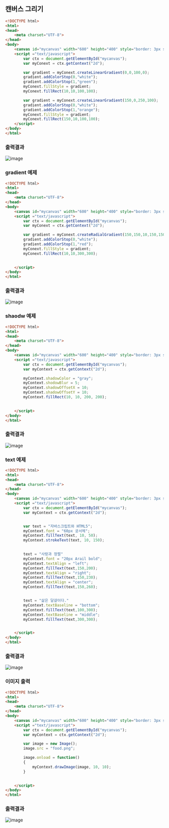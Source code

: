 ## 캔버스 그리기

```html
<!DOCTYPE html>
<html>
<head>
    <meta charset="UTF-8">
</head>
<body>
    <canvas id="mycanvas" width="600" height="400" style="border: 3px solid;"></canvas>
    <script ="text/javascript">
        var ctx = document.getElementById("mycanvas");
        var myConext = ctx.getContext("2d");

        var gradient = myConext.createLinearGradient(0,0,100,0);
        gradient.addColorStop(0,"white");
        gradient.addColorStop(1,"green");
        myConext.fillStyle = gradient;
        myConext.fillRect(10,10,100,100);

        var gradient = myConext.createLinearGradient(150,0,250,100);
        gradient.addColorStop(0,"white");
        gradient.addColorStop(1,"orange");
        myConext.fillStyle = gradient;
        myConext.fillRect(150,10,100,100);
    </script>
</body>
</html>
```

### 출력결과
![image](https://user-images.githubusercontent.com/82345970/166185175-9a7ba144-9598-474f-ab93-05027c25112d.png)

### gradient 예제
```html
<!DOCTYPE html>
<html>
<head>
    <meta charset="UTF-8">
</head>
<body>
    <canvas id="mycanvas" width="600" height="400" style="border: 3px solid;"></canvas>
    <script ="text/javascript">
        var ctx = document.getElementById("mycanvas");
        var myConext = ctx.getContext("2d");

        var gradient = myConext.createRadialGradient(150,150,10,150,150,200);
        gradient.addColorStop(0,"white");
        gradient.addColorStop(1,"red");
        myConext.fillStyle = gradient;
        myConext.fillRect(10,10,300,300);

       
    </script>
</body>
</html>
```

### 출력결과
![image](https://user-images.githubusercontent.com/82345970/166191742-d11a2fe3-b44e-4d5e-9501-a8ed30543be3.png)

### shaodw 예제
```html
<!DOCTYPE html>
<html>
<head>
    <meta charset="UTF-8">
</head>
<body>
    <canvas id="mycanvas" width="600" height="400" style="border: 3px solid;"></canvas>
    <script ="text/javascript">
        var ctx = document.getElementById("mycanvas");
        var myContext = ctx.getContext("2d");

        myContext.shadowColor = "gray";
        myContext.shodowBlur = 5;
        myContext.shadowOffsetX = 10;
        myContext.shadowOffsetY = 10;
        myContext.fillRect(10, 10, 200, 200);

       
    </script>
</body>
</html>
```

### 출력결과
![image](https://user-images.githubusercontent.com/82345970/166192351-0f05f735-de5b-44b3-afc2-70cadb2c1ed8.png)

### text 예제
```html
<!DOCTYPE html>
<html>
<head>
    <meta charset="UTF-8">
</head>
<body>
    <canvas id="mycanvas" width="600" height="400" style="border: 3px solid;"></canvas>
    <script ="text/javascript">
        var ctx = document.getElementById("mycanvas");
        var myContext = ctx.getContext("2d");


        var text = "자바스크립트와 HTML5";
        myContext.font = "60px 궁서체";
        myContext.fillText(text, 10, 50);
        myContext.strokeText(text, 10, 150);

       
        text = "사랑과 정렬"
        myContext.font = "20px Arail bold";
        myContext.textAlign = "left";
        myContext.fillText(text,150,200);
        myContext.textAlign = "right";
        myContext.fillText(text,150,230);
        myContext.textAlign = "center";
        myContext.fillText(text,150,260);


        text = "삶은 달걀이다."
        myContext.textBaseline = "bottom";
        myContext.fillText(text,100,300);
        myContext.textBaseline = "middle";
        myContext.fillText(text,300,300);


    </script>
</body>
</html>
```

### 출력결과
![image](https://user-images.githubusercontent.com/82345970/166194079-95b6b980-4d65-4a4e-8956-1f87f4d14e3a.png)

### 이미지 출력
```html
<!DOCTYPE html>
<html>
<head>
    <meta charset="UTF-8">
</head>
<body>
    <canvas id="mycanvas" width="600" height="400" style="border: 3px solid;"></canvas>
    <script ="text/javascript">
        var ctx = document.getElementById("mycanvas");
        var myContext = ctx.getContext("2d");

        var image = new Image();
        image.src = "food.png";

        image.onload = function()
        {
            myContext.drawImage(image, 10, 10);
        }

       
    </script>
</body>
</html>
```

### 출력결과
![image](https://user-images.githubusercontent.com/82345970/166194514-8ffb13b0-ca35-4c57-bbd7-c97b4e3864b2.png)

